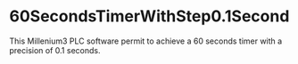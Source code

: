 # 60SecondsTimerWithStep0.1Second

This Millenium3 PLC software permit to achieve a 60 seconds timer with a precision of 0.1 seconds.
